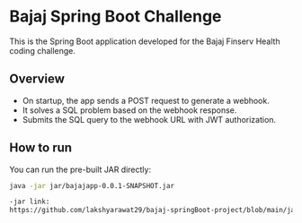 # Bajaj Spring Boot Challenge

This is the Spring Boot application developed for the Bajaj Finserv Health coding challenge.

## Overview

- On startup, the app sends a POST request to generate a webhook.
- It solves a SQL problem based on the webhook response.
- Submits the SQL query to the webhook URL with JWT authorization.

## How to run

You can run the pre-built JAR directly:

```bash
java -jar jar/bajajapp-0.0.1-SNAPSHOT.jar

-jar link: 
https://github.com/lakshyarawat29/bajaj-springBoot-project/blob/main/jar/bajajapp-0.0.1-SNAPSHOT.jar
